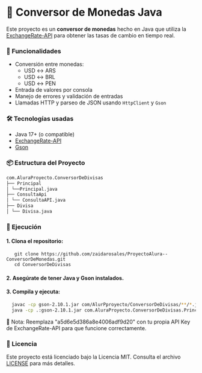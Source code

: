 # 💱 Conversor de Monedas Java

Este proyecto es un **conversor de monedas** hecho en Java que utiliza la [ExchangeRate-API](https://www.exchangerate-api.com/) para obtener las tasas de cambio en tiempo real.

### 🚀 Funcionalidades

- Conversión entre monedas:
    - USD ↔ ARS
    - USD ↔ BRL
    - USD ↔ PEN
- Entrada de valores por consola
- Manejo de errores y validación de entradas
- Llamadas HTTP y parseo de JSON usando `HttpClient` y `Gson`

### 🛠️ Tecnologías usadas

- Java 17+ (o compatible)
- [ExchangeRate-API](https://www.exchangerate-api.com/)
- [Gson](https://github.com/google/gson)

### 📦 Estructura del Proyecto

```bash
com.AluraProyecto.ConversorDeDivisas
├── Principal
│ └──Principal.java
├── ConsultaApi
│ └── ConsultaAPI.java
├── Divisa
│ └── Divisa.java
```

### 🧪 Ejecución

#### 1. Clona el repositorio:
```git bash
   git clone https://github.com/zaidarosales/ProyectoAlura--ConversorDeMonedas.git
   cd ConversorDeDivisas
```
#### 2. Asegúrate de tener Java y Gson instalados.

#### 3. Compila y ejecuta:
```bash
  javac -cp gson-2.10.1.jar com/AlurPproyecto/ConversorDeDivisas/**/*.java
  java -cp .:gson-2.10.1.jar com.AluraProyecto.ConversorDeDivisas.Principal
```
📌 Nota: Reemplaza "a5d6e5d386a8e4006adf9d20" con tu propia API Key de ExchangeRate-API para que funcione correctamente.

### 📝 Licencia
Este proyecto está licenciado bajo la Licencia MIT. Consulta el archivo [LICENSE](./LICENSE) para más detalles.